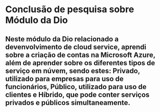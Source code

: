 # Conclusão de pesquisa sobre Módulo da Dio

## Neste módulo da Dio relacionado a devenvolvimento de cloud service, aprendi sobre a criação de contas na Microsoft Azure, além de aprender sobre os diferentes tipos de serviço em núvem, sendo estes: Privado, utilizado para empresas para uso de funcionários, Público, utilizado para uso de clientes e Híbrido, que pode conter serviços privados e públicos simultaneamente.
